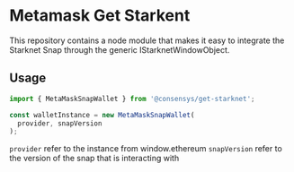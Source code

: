 # Metamask Get Starkent

This repository contains a node module that makes it easy to integrate the Starknet Snap through the generic IStarknetWindowObject.

## Usage

```javascript
import { MetaMaskSnapWallet } from '@consensys/get-starknet';

const walletInstance = new MetaMaskSnapWallet(
  provider, snapVersion
);
```

`provider` refer to the instance from window.ethereum
`snapVersion` refer to the version of the snap that is interacting with
